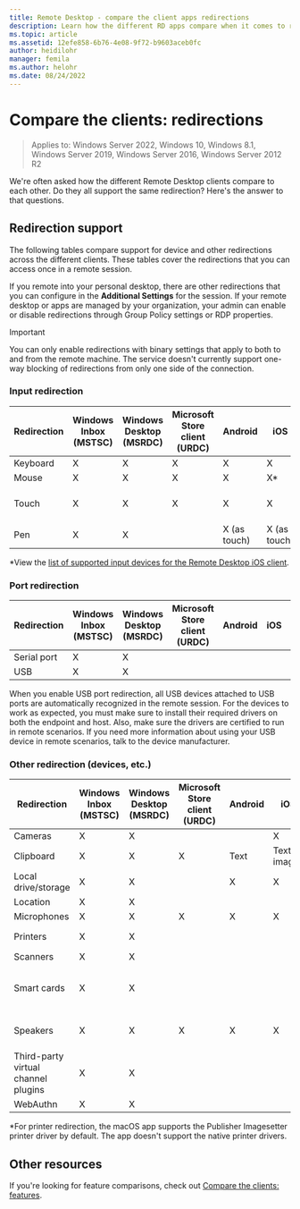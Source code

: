 ```yaml
---
title: Remote Desktop - compare the client apps redirections
description: Learn how the different RD apps compare when it comes to redirections.
ms.topic: article
ms.assetid: 12efe858-6b76-4e08-9f72-b9603aceb0fc
author: heidilohr
manager: femila
ms.author: helohr
ms.date: 08/24/2022
---
```


# Compare the clients: redirections

>Applies to: Windows Server 2022, Windows 10, Windows 8.1, Windows Server 2019, Windows Server 2016, Windows Server 2012 R2

We're often asked how the different Remote Desktop clients compare to each other. Do they all support the same redirection? Here's the answer to that questions.

## Redirection support

The following tables compare support for device and other redirections across the different clients. These tables cover the redirections that you can access once in a remote session.

If you remote into your personal desktop, there are other redirections that you can configure in the **Additional Settings** for the session. If your remote desktop or apps are managed by your organization, your admin can enable or disable redirections through Group Policy settings or RDP properties.

>[!IMPORTANT]
>You can only enable redirections with binary settings that apply to both to and from the remote machine. The service doesn't currently support one-way blocking of redirections from only one side of the connection.

### Input redirection

| Redirection | Windows Inbox</br>(MSTSC) | Windows Desktop</br>(MSRDC) | Microsoft Store client</br>(URDC) | Android | iOS | macOS | Web client    |
|-------------|---------------------------|-----------------------------|---------------|---------|-----|-------|---------------|
| Keyboard    | X                         | X                           | X             | X       | X   | X     | X             |
| Mouse       | X                         | X                           | X             | X       | X\* | X     | X             |
| Touch       | X                         | X                           | X             | X       | X   |       | X (except IE) |
| Pen         | X                         | X                           |               | X (as touch) |  X (as touch)  |       |               |

*View the [list of supported input devices for the Remote Desktop iOS client](remote-desktop-ios.md#supported-input-devices).

### Port redirection

| Redirection | Windows Inbox</br>(MSTSC) | Windows Desktop</br>(MSRDC) | Microsoft Store client</br>(URDC) | Android | iOS | macOS | Web client |
|-------------|---------------------------|-----------------------------|---------------|---------|-----|-------|------------|
| Serial port | X                         | X                           |               |         |     |       |            |
| USB         | X                         | X                           |               |         |     |       |            |

When you enable USB port redirection, all USB devices attached to USB ports are automatically recognized in the remote session. For the devices to work as expected, you must make sure to install their required drivers on both the endpoint and host. Also, make sure the drivers are certified to run in remote scenarios. If you need more information about using your USB device in remote scenarios, talk to the device manufacturer.

### Other redirection (devices, etc.)

| Redirection         | Windows Inbox</br>(MSTSC) | Windows Desktop</br>(MSRDC) | Microsoft Store client</br>(URDC) | Android | iOS         | macOS                           | Web client    |
|---------------------|---------------------------|-----------------------------|---------------|---------|--------------|---------------------------------|---------------|
| Cameras             | X                         | X                           |               |         |   X          | X                               |               |
| Clipboard           | X                         | X                           | X             | Text    | Text, images | X                               | Text          |
| Local drive/storage | X                         | X                           |               | X       | X            | X                               |               |
| Location            | X                         | X                           |               |         |              |                                 |               |
| Microphones         | X                         | X                           | X             | X       |  X           | X                               | X             |
| Printers            | X                         | X                           |               |         |              | X (CUPS only)                   | PDF print     |
| Scanners            | X                         | X                           |               |         |              |                                 |               |
| Smart cards         | X                         | X                           |               |         |              | X (Windows sign in not supported) |               |
| Speakers            | X                         | X                           | X             | X       | X            | X                               | X (except IE) |
| Third-party virtual channel plugins | X         | X                           |               |         |              |                                 |               |
| WebAuthn            | X                         | X                           |               |         |              |                                 |               |

*For printer redirection, the macOS app supports the Publisher Imagesetter printer driver by default. The app doesn't support the native printer drivers.

## Other resources

If you're looking for feature comparisons, check out [Compare the clients: features](remote-desktop-features.md).
